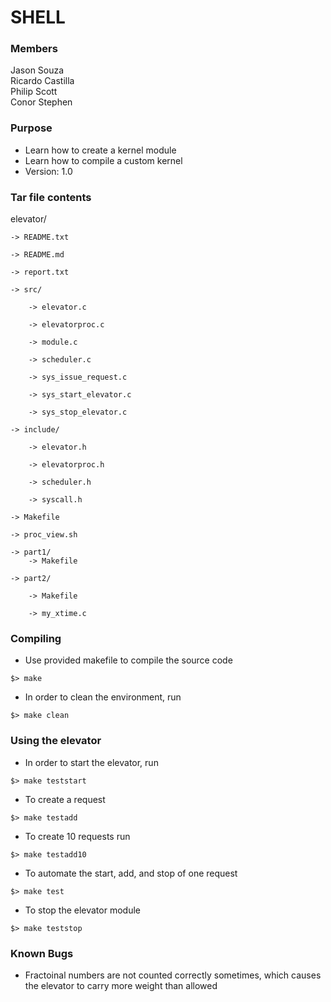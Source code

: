 # SHELL #

### Members ###
Jason Souza<br>
Ricardo Castilla<br>
Philip Scott<br>
Conor Stephen<br>

### Purpose ###
* Learn how to create a kernel module
* Learn how to compile a custom kernel
* Version: 1.0

### Tar file contents ###
elevator/

    -> README.txt

    -> README.md

    -> report.txt

    -> src/

        -> elevator.c

        -> elevatorproc.c

        -> module.c

        -> scheduler.c

        -> sys_issue_request.c

        -> sys_start_elevator.c

        -> sys_stop_elevator.c

    -> include/

        -> elevator.h

        -> elevatorproc.h

        -> scheduler.h

        -> syscall.h

    -> Makefile

    -> proc_view.sh

    -> part1/
        -> Makefile

    -> part2/

        -> Makefile

        -> my_xtime.c

### Compiling ###
* Use provided makefile to compile the source code
```
$> make
```

* In order to clean the environment, run
```
$> make clean
```

### Using the elevator ###
* In order to start the elevator, run
```
$> make teststart
```
* To create a request
```
$> make testadd
```
* To create 10 requests run
```
$> make testadd10
```
* To automate the start, add, and stop of one request
```
$> make test
```
* To stop the elevator module
```
$> make teststop
```

### Known Bugs ###

* Fractoinal numbers are not counted correctly sometimes, which causes
    the elevator to carry more weight than allowed
